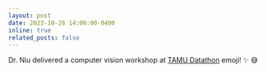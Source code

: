 ```yaml
---
layout: post
date: 2023-10-28 14:00:00-0400
inline: true
related_posts: false
---
```


Dr. Niu delivered a computer vision workshop at <a href="https://tamudatathon.com/">TAMU Datathon</a> emoji! :sparkles: :smile:
